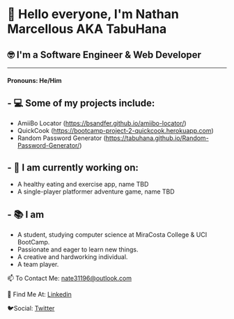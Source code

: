 # 👋 Hello everyone, I'm Nathan Marcellous AKA TabuHana 
## 🤓 I'm a Software Engineer & Web Developer
***
#### Pronouns: He/Him

## - 💻 Some of my projects include:
   - AmiiBo Locator (https://bsandfer.github.io/amiibo-locator/)
   - QuickCook (https://bootcamp-project-2-quickcook.herokuapp.com)
   - Random Password Generator (https://tabuhana.github.io/Random-Password-Generator/)

## - 💬 I am currently working on:
   - A healthy eating and exercise app, name TBD
   - A single-player platformer adventure game, name TBD

## - 📚 I am 
   - A student, studying computer science at MiraCosta College & UCI BootCamp.
   - Passionate and eager to learn new things.
   - A creative and hardworking individual.
   - A team player.

📫 To Contact Me: nate31196@outlook.com

📙 Find Me At: [Linkedin](https://www.linkedin.com/in/nathaniel-marcellous-832291229/)

🐦Social: [Twitter](https://twitter.com/Tabu_Hana9)
